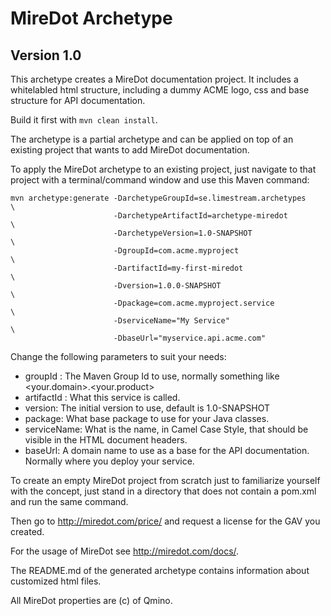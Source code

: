 # MireDot Archetype
## Version 1.0

This archetype creates a MireDot documentation project. It includes
a whitelabled html structure, including a dummy ACME logo, css and base 
structure for API documentation.

Build it first with `mvn clean install`.

The archetype is a partial archetype and can be applied on top of an existing
project that wants to add MireDot documentation.

To apply the MireDot archetype to an existing project, just navigate to that
project with a terminal/command window and use this Maven command:

```
mvn archetype:generate -DarchetypeGroupId=se.limestream.archetypes      \
                       -DarchetypeArtifactId=archetype-miredot          \
                       -DarchetypeVersion=1.0-SNAPSHOT                  \
                       -DgroupId=com.acme.myproject                     \
                       -DartifactId=my-first-miredot                    \
                       -Dversion=1.0.0-SNAPSHOT                         \
                       -Dpackage=com.acme.myproject.service             \
                       -DserviceName="My Service"                       \
                       -DbaseUrl="myservice.api.acme.com"
```

Change the following parameters to suit your needs: 
- groupId : The Maven Group Id to use, normally something like <your.domain>.<your.product>
- artifactId : What this service is called.
- version: The initial version to use, default is 1.0-SNAPSHOT
- package: What base package to use for your Java classes.
- serviceName: What is the name, in Camel Case Style, that should be visible in the HTML document headers.
- baseUrl: A domain name to use as a base for the API documentation. Normally where you deploy your service.


To create an empty MireDot project from scratch just to familiarize yourself with 
the concept, just stand in a directory that does not contain a pom.xml and run the same command.
 
Then go to http://miredot.com/price/ and request a license for the GAV you created.

For the usage of MireDot see http://miredot.com/docs/.

The README.md of the generated archetype contains information about customized html files.

All MireDot properties are (c) of Qmino.